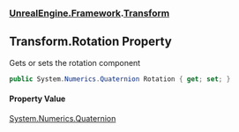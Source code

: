 ### [UnrealEngine.Framework](./UnrealEngine-Framework.md 'UnrealEngine.Framework').[Transform](./Transform.md 'UnrealEngine.Framework.Transform')
## Transform.Rotation Property
Gets or sets the rotation component  
```csharp
public System.Numerics.Quaternion Rotation { get; set; }
```
#### Property Value
[System.Numerics.Quaternion](https://docs.microsoft.com/en-us/dotnet/api/System.Numerics.Quaternion 'System.Numerics.Quaternion')  
